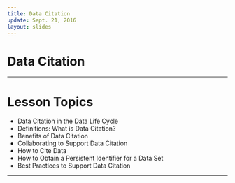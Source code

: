 ```yaml
---
title: Data Citation
update: Sept. 21, 2016
layout: slides
---
```


# Data Citation


---

# Lesson Topics

* Data Citation in the Data Life Cycle
* Definitions: What is Data Citation?
* Benefits of Data Citation
* Collaborating to Support Data Citation
* How to Cite Data
* How to Obtain a Persistent Identifier for a Data Set
* Best Practices to Support Data Citation

---


